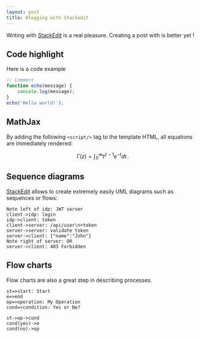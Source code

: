 ```yaml
---
layout: post
title: Blogging with Stackedit
---
```


Writing with [StackEdit](https://stackedit.io/) is a real pleasure. Creating a post with is better yet !

## Code highlight

Here is a code example

```javascript
// Comment
function echo(message) {
	console.log(message);
}
echo('Hello world!');
```

## MathJax

By adding the following `<script/>` tag to the template HTML, all equations are immediately rendered:

$$
\Gamma(z) = \int_0^\infty t^{z-1}e^{-t}dt\,.
$$

## Sequence diagrams

[StackEdit](https://stackedit.io/) allows to create extremely easily UML diagrams such as sequences or flows:

```sequence
Note left of idp: JWT server
client->idp: login
idp->client: token
client->server: /api/user\n+token
server->server: validate token
server->client: {"name":"John"}
Note right of server: OR
server->client: 403 Forbidden
```

## Flow charts

Flow charts are also a great step in describing processes.

```flow
st=>start: Start
e=>end
op=>operation: My Operation
cond=>condition: Yes or No?

st->op->cond
cond(yes)->e
cond(no)->op
```
